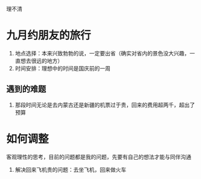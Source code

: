 理不清
# 九月约朋友的旅行
1. 地点选择：本来兴致勃勃的说，一定要出省（确实对省内的景色没大兴趣，一直想去很远的地方）
2. 时间安排：理想中的时间是国庆前的一周

## 遇到的难题
1. 那段时间无论是去内蒙古还是新疆的机票过于贵，回来的费用超两千，超出了预算

# 如何调整
客观理性的思考，目前的问题都是我的问题，先要有自己的想法才能与同伴沟通 

1. 解决回来飞机贵的问题：去坐飞机，回来做火车